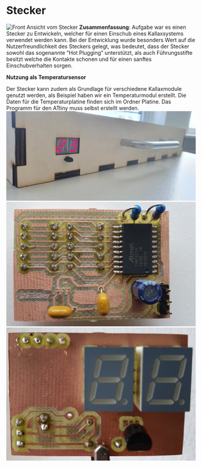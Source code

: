 # Stecker
![Front Ansicht vom Stecker](https://github.com/Dangilo/Stecker/blob/master/Bilder/BildPoster2.png)
**Zusammenfassung**: Aufgabe war es einen Stecker zu Entwickeln, welcher für einen Einschub eines Kallaxsystems verwendet werden kann. Bei der Entwicklung wurde besonders Wert auf die Nutzerfreundlichkeit des Steckers gelegt, was bedeutet, dass der Stecker sowohl das sogenannte ”Hot Plugging” unterstützt, als auch Führungsstifte besitzt welche die Kontakte schonen und für einen sanftes Einschubverhalten sorgen.

**Nutzung als Temperatursensor**

Der Stecker kann zudem als Grundlage für verschiedene Kallaxmodule genutzt werden, als Beispiel haben wir ein Temperaturmodul erstellt. Die Daten für die Temperaturplatine finden sich im Ordner Platine. Das Programm für den ATtiny muss selbst erstellt werden.
![Front Ansicht vom Stecker](https://github.com/Dangilo/Stecker/blob/master/Bilder/Schublade.jpg)
![Front Ansicht vom Stecker](https://github.com/Dangilo/Stecker/blob/master/Bilder/Sensor_hinten.jpg)
![Front Ansicht vom Stecker](https://github.com/Dangilo/Stecker/blob/master/Bilder/Sensor_vorne.jpg)